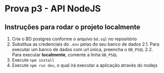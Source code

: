 # Prova p3 - API NodeJS

## Instruções para rodar o projeto localmente

1. Crie o BD postgres conforme o arquivo `bd.sql` no repositório
2. Substitua as credenciais do `.env` pelas do seu banco de dados
   2.1. Para executar um banco de dados com url única, preencha o `DB_PSQL`
   2.2. Para executar **localmente**, comente a linha `DB_PSQL`
3. Execute `npm install`
4. Execute `npm run dev`, o qual irá executar a aplicação através do nodejs
